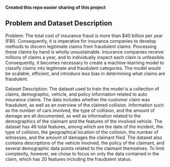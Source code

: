 **Created this repo easier sharing of this project**

## Problem and Dataset Description
Problem: The total cost of insurance fraud is more than $40 billion per year (FBI). Consequently, it is imperative for insurance companies to develop methods to discern legitimate claims from fraudulent claims. Processing these claims by hand is wholly unsustainable. Insurance companies receive millions of claims a year, and to individually inspect each claim is unfeasible. Consequently, it becomes necessary to create a machine-learning model to classify claims into legitimate and fraudulent categories. The model would be scalable, efficient, and introduce less bias in determining what claims are fraudulent.

Dataset Description: The dataset used to train the model is a collection of claims, demographic, vehicle, and policy information related to auto insurance claims. The data includes whether the customer claim was fraudulent, as well as an overview of the claimed collision. Information such as the number of cars involved, the type of collision, and the amount of damage are all documented, as well as information related to the demographics of the claimant and the features of the involved vehicle. The dataset has 46 total features, among which are the date of the incident, the type of collision, the geographical location of the collision, the number of witnesses, and the amount of damages the claimant filed. The dataset also contains descriptions of the vehicle involved, the policy of the claimant, and several demographic data points related to the claimant themselves. To limit complexity, however, we chose to focus on only the data contained in the claim, which has 20 features including the fraudulent status.
